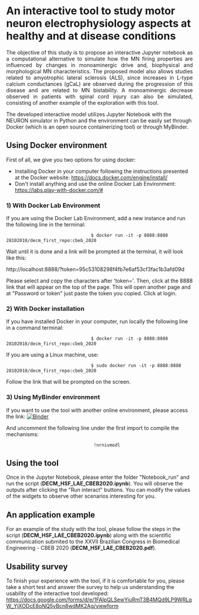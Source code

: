 # An interactive tool to study motor neuron electrophysiology aspects at healthy and at disease conditions 


<p style='text-align: justify;'> The objective of this study is to propose an interactive Jupyter notebook as a computational alternative to simulate how the MN firing properties are influenced by changes in monoaminergic drive and, biophysical and morphological MN characteristics. The proposed model also allows studies related to amyotrophic lateral sclerosis (ALS), since increases in L-type calcium conductances (gCaL) are observed during the progression of this disease and are related to MN bistability. A monoaminergic decrease observed in patients with spinal cord injury can also be simulated, consisting of another example of the exploration with this tool.</p>

The developed interactive model utilizes Jupyter Notebook with the NEURON simulator in Python and the environment can be easily set through Docker (which is an open source containerizing tool) or through MyBinder.

## Using Docker environment

First of all, we give you two options for using docker:

 * Installing Docker in your computer following the instructions presented at the Docker website:
      https://docs.docker.com/engine/install/
 * Don't install anything and use the online Docker Lab Environment:
      https://labs.play-with-docker.com/#

### 1) With Docker Lab Environment

If you are using the Docker Lab Environment, add a new instance and run the following line in the terminal:

                                    $ docker run -it -p 8888:8888 28102018/decm_first_repo:cbeb_2020

Wait until it is done and a link will be prompted at the terminal, it will look like this:

http://localhost:8888/?token=95c53108298f4fb7e6af53cf3fac1b3afd09d

Please select and copy the characters after 'token='. Then, click at the 8888 link that will appear on the top of the page. This will open another page and at "Password or token" just paste the token you copied. Click at login. 

### 2) With Docker installation

If you have installed Docker in your computer, run locally the following line in a command terminal:

                                    $ docker run -it -p 8888:8888 28102018/decm_first_repo:cbeb_2020

If you are using a Linux machine, use:

                                    $ sudo docker run -it -p 8888:8888 28102018/decm_first_repo:cbeb_2020

Follow the link that will be prompted on the screen.

### 3) Using MyBinder environment

If you want to use the tool with another online environment, please access the link:
[![Binder](https://mybinder.org/badge_logo.svg)](https://mybinder.org/v2/gh/deboramatoso/CBEB_2020/master)

And uncomment the following line under the first import to compile the mechanisms: 

                                     !nrnivmodl

## Using the tool

Once in the Jupyter Notebook, please enter the folder "Notebook_run" and run the script (**DECM_HSF_LAE_CBEB2020.ipynb**). You will observe the outputs after clicking the "Run interact" buttons. You can modify the values of the widgets to observe other scenarios interesting for you.

## An application example

For an example of the study with the tool, please follow the steps in the script (**DECM_HSF_LAE_CBEB2020.ipynb**) along with the scientific communication submited to the XXVII Brazilian Congress in Biomedical Engineering - CBEB 2020 (**DECM_HSF_LAE_CBEB2020.pdf**).

## Usability survey
To finish your experience with the tool, if it is comfortable for you, please take a short test and answer the survey to help us understanding the usability of the interactive tool developed: https://docs.google.com/forms/d/e/1FAIpQLSewYiuRmT3B4MQd9LP9WRLqW_YjXODcE8oNQ5yBcn8wdMK2Ag/viewform
